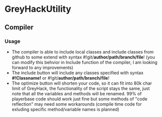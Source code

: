 # GreyHackUtility
## Compiler
### Usage
* The compiler is able to include local classes and include classes from github to some extend with syntax #!git/__author/path/branch/file__!
(you can modify this behvior in Include function of the compiler, I am looking forward to any improvements)
* The include button will include any classes specified with syntax __#!Classname!__ or #!git/__author/path/branch/file__!
* The optimize button will shorten your code, so it can fit into 80k char limit of GreyHack, the functionality of the script stays the same, just note that all the variables and methods will be renamed. 99% of playerbase code should work just fine but some methods of "code reflection" may need some workarounds (compile time code for exluding specific method/variable names is planned)
